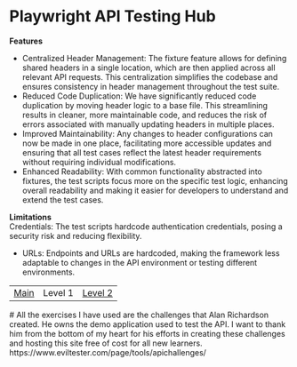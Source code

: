 # Playwright API Testing Hub
**Features**
- Centralized Header Management: The fixture feature allows for defining shared headers in a single location, which are then applied across all relevant API requests. This centralization simplifies the codebase and ensures consistency in header management throughout the test suite.
- Reduced Code Duplication: We have significantly reduced code duplication by moving header logic to a base file. This streamlining results in cleaner, more maintainable code, and reduces the risk of errors associated with manually updating headers in multiple places.
- Improved Maintainability: Any changes to header configurations can now be made in one place, facilitating more accessible updates and ensuring that all test cases reflect the latest header requirements without requiring individual modifications.
- Enhanced Readability: With common functionality abstracted into fixtures, the test scripts focus more on the specific test logic, enhancing overall readability and making it easier for developers to understand and extend the test cases.<br>

**Limitations**<br>
Credentials: The test scripts hardcode authentication credentials, posing a security risk and reducing flexibility.
- URLs: Endpoints and URLs are hardcoded, making the framework less adaptable to changes in the API environment or testing different environments.

<table>
  <tr>
    <td><a href="https://github.com/Cerosh/apiChallenges.github.io/tree/main">Main</a></td>
    <td>Level 1</a></td>
    <td><a href="https://github.com/Cerosh/apiChallenges.github.io/tree/level.2">Level 2</a></td>
  </tr>
</table>
#
All the exercises I have used are the challenges that  Alan Richardson created. He owns the demo application used to test the API. I want to thank him from the bottom of my heart for his efforts in creating these challenges and hosting this site free of cost for all new learners.
https://www.eviltester.com/page/tools/apichallenges/<br>
